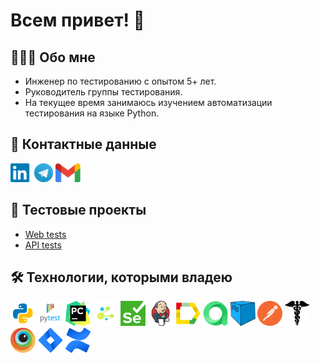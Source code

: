 # Всем привет! 👋


## 👩🏻‍💻 Обо мне
- Инженер по тестированию с опытом 5+ лет.
- Руководитель группы тестирования.
- На текущее время занимаюсь изучением автоматизации тестирования на языке Python.

## 🧭 Контактные данные
[<img src='other/linkedin.png' alt='linkedin' height='30'>](https://www.linkedin.com/in/nikita-ozerov/)
[<img src='other/tg.png' alt='telegram' height='30'>](https://t.me/Obrams)
[<img src='other/gmail.png' alt='gmail' height='30'>](mailto:nickitarull@gmail.com) 

## 🐊 Тестовые проекты
- [Web tests](https://github.com/Obrams/qa_guru_project_API)
- [API tests](https://github.com/Obrams/qa_guru_project_UI)

## 🛠️ Технологии, которыми владею
<div>
<a href="https://www.python.org/"><img src="technologies/python.png" alt="Python" width="40" height="40"/></a>
<a href="https://docs.pytest.org/en/"><img src="technologies/pytest.png" alt="Pytest" width="40" height="40"/></a>
<a href="https://www.jetbrains.com/pycharm/"><img src="technologies/pycharm.png" alt="PyCharm" width="40" height="40"/></a>
<a href="https://github.com/yashaka/selene/"><img src="technologies/selene.png" alt="Selene" width="40" height="40"/></a>
<a href="https://www.selenium.dev/"><img src="technologies/selenium.png" alt="Selenium" width="40" height="40"/></a>
<a href="https://www.jenkins.io/"><img src="technologies/jenkins.png" alt="Jenkins" width="40" height="40"/></a>
<a href="https://allurereport.org/"><img src="technologies/allure_report.png" alt="Allure" width="40" height="40"/></a>
<a href="https://qameta.io/"><img src="technologies/allure_testops.png" alt="AllureTestOps" width="40" height="40"/></a>
<a href="https://aerokube.com/selenoid/"><img src="technologies/selenoid.png" alt="Selenoid" width="40" height="40"/></a>
<a href="https://www.postman.com/"><img src="technologies/postman.png" alt="Postman" width="40" height="40"/></a>
<a href="https://pypi.org/project/requests/"><img src="technologies/requests.png" alt="Requests" width="40" height="40"/></a>
<a href="https://www.browserstack.com/"><img src="technologies/browserstack.png" alt="Browserstack" width="40" height="40"/></a>
<a href="https://www.atlassian.com/software/jira"><a href="https://www.atlassian.com/software/jira"><img src="technologies/jira.png" alt="Jira" width="40" height="40"/></a>
<a href="https://www.atlassian.com/software/confluence"><img src="technologies/confluence.png" alt="Confluence" width="40" height="40"/></a>
</div>
